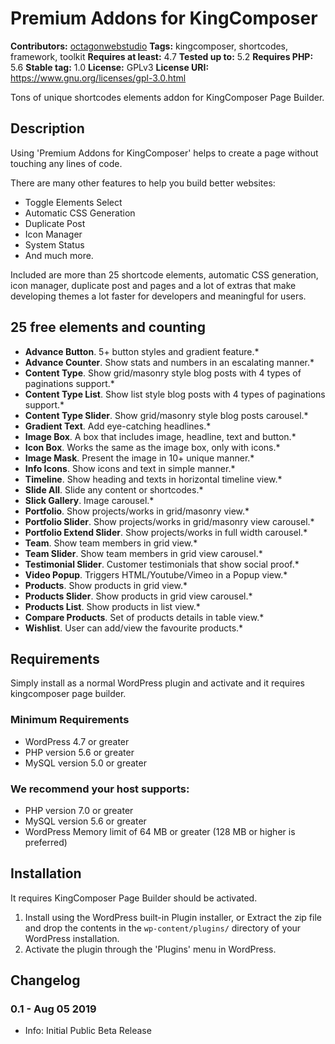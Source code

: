 # Premium Addons for KingComposer

**Contributors:** [octagonwebstudio](https://profiles.wordpress.org/octagonwebstudio/)
**Tags:** kingcomposer, shortcodes, framework, toolkit
**Requires at least:** 4.7
**Tested up to:** 5.2
**Requires PHP:** 5.6
**Stable tag:** 1.0
**License:** GPLv3
**License URI:** https://www.gnu.org/licenses/gpl-3.0.html

Tons of unique shortcodes elements addon for KingComposer Page Builder.


## Description ##

Using 'Premium Addons for KingComposer' helps to create a page without touching any lines of code.

There are many other features to help you build better websites:

* Toggle Elements Select
* Automatic CSS Generation
* Duplicate Post
* Icon Manager
* System Status
* And much more.

Included are more than 25 shortcode elements, automatic CSS generation, icon manager, duplicate post and pages and a lot of extras that make developing themes a lot faster for developers and meaningful for users.


## 25 free elements and counting ##

- **Advance Button**. 5+ button styles and gradient feature.*
- **Advance Counter**. Show stats and numbers in an escalating manner.*
- **Content Type**. Show grid/masonry style blog posts with 4 types of paginations support.*
- **Content Type List**. Show list style blog posts with 4 types of paginations support.*
- **Content Type Slider**. Show grid/masonry style blog posts carousel.*
- **Gradient Text**. Add eye-catching headlines.*
- **Image Box**. A box that includes image, headline, text and button.*
- **Icon Box**. Works the same as the image box, only with icons.*
- **Image Mask**. Present the image in 10+ unique manner.*
- **Info Icons**. Show icons and text in simple manner.*
- **Timeline**. Show heading and texts in horizontal timeline view.*
- **Slide All**. Slide any content or shortcodes.*
- **Slick Gallery**. Image carousel.*
- **Portfolio**. Show projects/works in grid/masonry view.*
- **Portfolio Slider**. Show projects/works in grid/masonry view carousel.*
- **Portfolio Extend Slider**. Show projects/works in full width carousel.*
- **Team**. Show team members in grid view.*
- **Team Slider**. Show team members in grid view carousel.*
- **Testimonial Slider**. Customer testimonials that show social proof.*
- **Video Popup**. Triggers HTML/Youtube/Vimeo in a Popup view.*
- **Products**. Show products in grid view.*
- **Products Slider**. Show products in grid view carousel.*
- **Products List**. Show products in list view.*
- **Compare Products**. Set of products details in table view.*
- **Wishlist**. User can add/view the favourite products.*


## Requirements ##

Simply install as a normal WordPress plugin and activate and it requires kingcomposer page builder.

### Minimum Requirements ###

* WordPress 4.7 or greater
* PHP version 5.6 or greater
* MySQL version 5.0 or greater

### We recommend your host supports: ###

* PHP version 7.0 or greater
* MySQL version 5.6 or greater
* WordPress Memory limit of 64 MB or greater (128 MB or higher is preferred)


## Installation ##

It requires KingComposer Page Builder should be activated.

1. Install using the WordPress built-in Plugin installer, or Extract the zip file and drop the contents in the `wp-content/plugins/` directory of your WordPress installation.
2. Activate the plugin through the 'Plugins' menu in WordPress.


## Changelog ##

### 0.1 - Aug 05 2019 ###
* Info: Initial Public Beta Release
